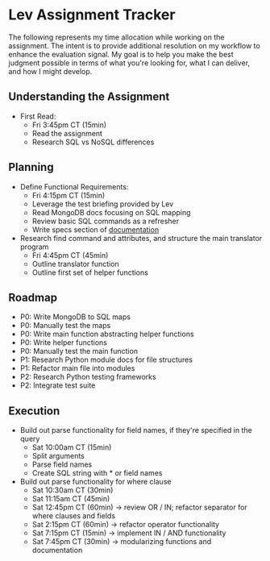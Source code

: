# Lev Assignment Tracker
The following represents my time allocation while working on the assignment. The intent is to provide additional resolution on my workflow to enhance the evaluation signal. My goal is to help you make the best judgment possible in terms of what you're looking for, what I can deliver, and how I might develop.

## Understanding the Assignment
- First Read:
  - Fri 3:45pm CT (15min)
  - Read the assignment
  - Research SQL vs NoSQL differences

## Planning
- Define Functional Requirements:
  - Fri 4:15pm CT (15min)
  - Leverage the test briefing provided by Lev
  - Read MongoDB docs focusing on SQL mapping
  - Review basic SQL commands as a refresher
  - Write specs section of [documentation](./documentation.md)
- Research find command and attributes, and structure the main translator program
  - Fri 4:45pm CT (45min)
  - Outline translator function
  - Outline first set of helper functions 

## Roadmap
- P0: Write MongoDB to SQL maps
- P0: Manually test the maps
- P0: Write main function abstracting helper functions
- P0: Write helper functions
- P0: Manually test the main function
- P1: Research Python module docs for file structures
- P1: Refactor main file into modules
- P2: Research Python testing frameworks
- P2: Integrate test suite

## Execution
- Build out parse functionality for field names, if they're specified in the query
  - Sat 10:00am CT (15min)
  - Split arguments
  - Parse field names
  - Create SQL string with * or field names
- Build out parse functionality for where clause
  - Sat 10:30am CT (30min)
  - Sat 11:15am CT (45min)
  - Sat 12:45pm CT (60min) -> review OR / IN; refactor separator for where clauses and fields
  - Sat 2:15pm CT (60min) -> refactor operator functionality
  - Sat 7:15pm CT (15min) -> implement IN / AND functionality
  - Sat 7:45pm CT (30min) -> modularizing functions and documentation
